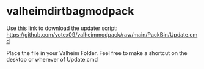 # valheimdirtbagmodpack
Use this link to download the updater script: https://github.com/votex09/valheimmodpack/raw/main/PackBin/Update.cmd

Place the file in your Valheim Folder.  Feel free to make a shortcut on the desktop or wherever of Update.cmd
